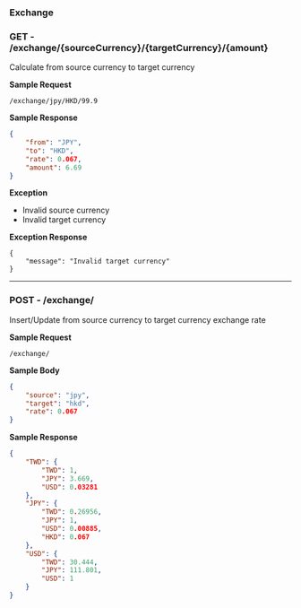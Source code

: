 ### Exchange

### GET - /exchange/{sourceCurrency}/{targetCurrency}/{amount}

Calculate from source currency to target currency

**Sample Request**

`/exchange/jpy/HKD/99.9`

**Sample Response**
```json
{
    "from": "JPY",
    "to": "HKD",
    "rate": 0.067,
    "amount": 6.69
}
```

**Exception**
- Invalid source currency
- Invalid target currency

**Exception Response**
```
{
    "message": "Invalid target currency"
}
```

--- 

### POST - /exchange/

Insert/Update from source currency to target currency exchange rate

**Sample Request**

`/exchange/`

**Sample Body**

```json
{
    "source": "jpy",
    "target": "hkd",
    "rate": 0.067
}
```

**Sample Response**
```json
{
    "TWD": {
        "TWD": 1,
        "JPY": 3.669,
        "USD": 0.03281
    },
    "JPY": {
        "TWD": 0.26956,
        "JPY": 1,
        "USD": 0.00885,
        "HKD": 0.067
    },
    "USD": {
        "TWD": 30.444,
        "JPY": 111.801,
        "USD": 1
    }
}
```